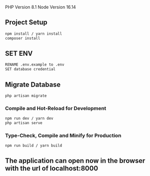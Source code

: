 PHP Version 8.1
Node Version 16.14

## Project Setup

```sh
npm install / yarn install
composer install
```

## SET ENV
```sh
RENAME .env.example to .env
SET database credential
```
## Migrate Database
```sh
php artisan migrate
```

### Compile and Hot-Reload for Development

```sh
npm run dev / yarn dev
php artisan serve
```

### Type-Check, Compile and Minify for Production

```sh
npm run build / yarn build
```

## The application can open now in the browser with the url of localhost:8000
